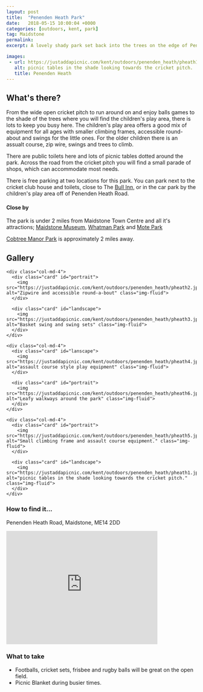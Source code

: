 ```yaml
---
layout: post
title:  "Penenden Heath Park"
date:   2018-05-15 10:00:04 +0000
categories: [outdoors, kent, park]
tag: Maidstone
permalink: 
excerpt: A lovely shady park set back into the trees on the edge of Penenden Heath cricket pitch and bowls green.  Here you will find a great range of children's play equipment, lots of picnic tables, toilets and plenty of free parking.

images: 
 - url: https://justaddapicnic.com/kent/outdoors/penenden_heath/pheath1.jpg
   alt: picnic tables in the shade looking towards the cricket pitch.
   title: Penenden Heath
---
```


## What's there?
From the wide open cricket pitch to run around on and enjoy balls games to the shade of the trees where you will find the children's play area, there is lots to keep you busy here.  The children's play area offers a good mix of equipment for all ages with smaller climbing frames, accessible round-about and swings for the little ones.  For the older children there is an assualt course, zip wire, swings and trees to climb.

There are public toilets here and lots of picnic tables dotted around the park.  Across the road from the cricket pitch you will find a small parade of shops, which can accommodate most needs.

There is free parking at two locations for this park.  You can park next to the cricket club house and toilets, close to The [Bull Inn](https://www.greeneking-pubs.co.uk/pubs/kent/bull/?utm_source=g_places&utm_medium=locations&utm_campaign=), or in the car park by the children's play area off of Penenden Heath Road.

#### Close by

The park is under 2 miles from Maidstone Town Centre and all it's attractions; [Maidstone Museum](/indoors/kent/museum/2018/01/02/maidstone-museum.html), [Whatman Park](/outdoors/kent/park/sandpit/2018/01/03/whatman-park.html) and [Mote Park](/outdoors/kent/park/2018/02/11/mote-park.html)

[Cobtree Manor Park](/outdoors/kent/park/2018/01/03/cobtree-park.html) is approximately 2 miles away.

## Gallery

<div class="container">

  <div class="row">

    <div class="col-md-4">
      <div class="card" id="portrait">
        <img src="https://justaddapicnic.com/kent/outdoors/penenden_heath/pheath2.jpg" alt="Zipwire and accessible round-a-bout" class="img-fluid">
      </div>

      <div class="card" id="landscape">
        <img src="https://justaddapicnic.com/kent/outdoors/penenden_heath/pheath3.jpg" alt="Basket swing and swing sets" class="img-fluid">
      </div>  
    </div>

    <div class="col-md-4">
      <div class="card" id="lanscape">
        <img src="https://justaddapicnic.com/kent/outdoors/penenden_heath/pheath4.jpg" alt="assault course style play equipment" class="img-fluid">
      </div>

      <div class="card" id="portrait">
        <img src="https://justaddapicnic.com/kent/outdoors/penenden_heath/pheath6.jpg" alt="Leafy walkways around the park" class="img-fluid">
      </div>
    </div>

    <div class="col-md-4">
      <div class="card" id="portrait">
        <img src="https://justaddapicnic.com/kent/outdoors/penenden_heath/pheath5.jpg" alt="Small climbing frame and assault course equipment." class="img-fluid">
      </div>

      <div class="card" id="landscape">
        <img src="https://justaddapicnic.com/kent/outdoors/penenden_heath/pheath1.jpg" alt="picnic tables in the shade looking towards the cricket pitch." class="img-fluid">
      </div>
    </div>

  </div>      
</div>


### How to find it...
Penenden Heath Road, Maidstone, ME14 2DD

<iframe src="https://www.google.com/maps/embed?pb=!1m18!1m12!1m3!1d2495.292751038602!2d0.5363578514403803!3d51.28733647949947!2m3!1f0!2f0!3f0!3m2!1i1024!2i768!4f13.1!3m3!1m2!1s0x47df326a13cb7bc1%3A0x83d682a455476a8!2sPenenden+Heath+Rd%2C+Maidstone+ME14+2DD!5e0!3m2!1sen!2suk!4v1526461825638" width="400" height="300" frameborder="0" style="border:0" allowfullscreen></iframe>

### What to take

* Footballs, cricket sets, frisbee and rugby balls will be great on the open field.
* Picnic Blanket during busier times.
